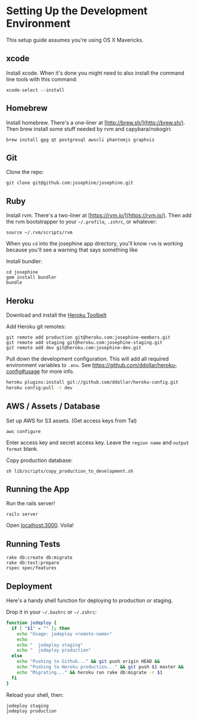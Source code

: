 # Setting Up the Development Environment

This setup guide assumes you're using OS X Mavericks.

## xcode

Install xcode. When it's done you might need to also install the command line tools with this command:

```
xcode-select --install
```

## Homebrew

Install homebrew. There's a one-liner at [http://brew.sh/](http://brew.sh/).
Then brew install some stuff needed by rvm and capybara/nokogiri:

```
brew install gpg qt postgresql awscli phantomjs graphviz
```

## Git

Clone the repo:

```
git clone git@github.com:josephine/josephine.git
```

## Ruby

Install rvm. There's a two-liner at [https://rvm.io/](https://rvm.io/).
Then add the rvm bootstrapper to your `~/.profile`, `.zshrc`, or whatever:

```
source ~/.rvm/scripts/rvm
```

When you `cd` into the josephine app directory, you'll know `rvm` is working because you'll see a warning that says something like

Install bundler:

```
cd josephine
gem install bundler
bundle
```

## Heroku

Download and install the [Heroku Toolbelt](https://toolbelt.heroku.com/)

Add Heroku git remotes:

```
git remote add production git@heroku.com:josephine-members.git
git remote add staging git@heroku.com:josephine-staging.git
git remote add dev git@heroku.com:josephine-dev.git
```

Pull down the development configuration. This will add all required environment
variables to `.env`. See https://github.com/ddollar/heroku-config#usage for more info.

```sh
heroku plugins:install git://github.com/ddollar/heroku-config.git
heroku config:pull -r dev
```

## AWS / Assets / Database

Set up AWS for S3 assets. (Get access keys from Tal)

```
aws configure
```

Enter access key and secret access key. Leave the `region name` and `output format` blank.

Copy production database:

```
sh lib/scripts/copy_production_to_development.sh
```

## Running the App

Run the rails server!

```
rails server
```

Open [localhost:3000](http://localhost:3000). Voila!

## Running Tests

```
rake db:create db:migrate
rake db:test:prepare
rspec spec/features
```

## Deployment

Here's a handy shell function for deploying to production or staging.

Drop it in your `~/.bashrc` or `~/.zshrc`:

```sh
function jodeploy {
  if [ "$1" = "" ]; then
    echo "Usage: jodeploy <remote-name>"
    echo
    echo "  jodeploy staging"
    echo "  jodeploy production"
  else
    echo "Pushing to Github..." && git push origin HEAD &&
    echo "Pushing to Heroku production..." && git push $1 master &&
    echo "Migrating..." && heroku run rake db:migrate -r $1
  fi
}
```

Reload your shell, then:

```
jodeploy staging
jodeploy production
```
